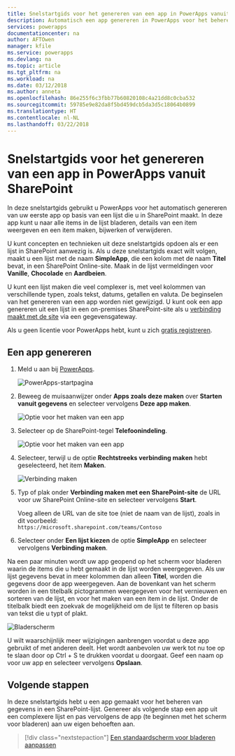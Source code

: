 ```yaml
---
title: Snelstartgids voor het genereren van een app in PowerApps vanuit SharePoint | Microsoft Docs
description: Automatisch een app genereren in PowerApps voor het beheren van gegevens in een SharePoint-lijst
services: powerapps
documentationcenter: na
author: AFTOwen
manager: kfile
ms.service: powerapps
ms.devlang: na
ms.topic: article
ms.tgt_pltfrm: na
ms.workload: na
ms.date: 03/12/2018
ms.author: anneta
ms.openlocfilehash: 86e255f6c3fbb77b60820108c4a21dd8c0cba532
ms.sourcegitcommit: 59785e9e82da8f5bd459dcb5da3d5c18064b0899
ms.translationtype: HT
ms.contentlocale: nl-NL
ms.lasthandoff: 03/22/2018
---
```

# <a name="quickstart-for-generating-an-app-in-powerapps-from-sharepoint"></a>Snelstartgids voor het genereren van een app in PowerApps vanuit SharePoint

In deze snelstartgids gebruikt u PowerApps voor het automatisch genereren van uw eerste app op basis van een lijst die u in SharePoint maakt. In deze app kunt u naar alle items in de lijst bladeren, details van een item weergeven en een item maken, bijwerken of verwijderen.

U kunt concepten en technieken uit deze snelstartgids opdoen als er een lijst in SharePoint aanwezig is. Als u deze snelstartgids exact wilt volgen, maakt u een lijst met de naam **SimpleApp**, die een kolom met de naam **Titel** bevat, in een SharePoint Online-site. Maak in de lijst vermeldingen voor **Vanille**, **Chocolade** en **Aardbeien**.

U kunt een lijst maken die veel complexer is, met veel kolommen van verschillende typen, zoals tekst, datums, getallen en valuta. De beginselen van het genereren van een app worden niet gewijzigd. U kunt ook een app genereren uit een lijst in een on-premises SharePoint-site als u [verbinding maakt met de site](connect-to-sharepoint.md) via een gegevensgateway.

Als u geen licentie voor PowerApps hebt, kunt u zich [gratis registreren](../signup-for-powerapps.md).

## <a name="generate-an-app"></a>Een app genereren
1. Meld u aan bij [PowerApps](https://web.powerapps.com).

    ![PowerApps-startpagina](./media/app-from-sharepoint/sign-in.png)

1. Beweeg de muisaanwijzer onder **Apps zoals deze maken** over **Starten vanuit gegevens** en selecteer vervolgens **Deze app maken**.

    ![Optie voor het maken van een app](./media/app-from-sharepoint/make-this-app.png)

1. Selecteer op de SharePoint-tegel **Telefoonindeling**.

    ![Optie voor het maken van een app](./media/app-from-sharepoint/sharepoint-tile.png)

1. Selecteer, terwijl u de optie **Rechtstreeks verbinding maken** hebt geselecteerd, het item **Maken**.

    ![Verbinding maken](./media/app-from-sharepoint/create-connection.png)

1. Typ of plak onder **Verbinding maken met een SharePoint-site** de URL voor uw SharePoint Online-site en selecteer vervolgens **Start**.

    Voeg alleen de URL van de site toe (niet de naam van de lijst), zoals in dit voorbeeld:<br>`https://microsoft.sharepoint.com/teams/Contoso`

1. Selecteer onder **Een lijst kiezen** de optie **SimpleApp** en selecteer vervolgens **Verbinding maken**.

Na een paar minuten wordt uw app geopend op het scherm voor bladeren waarin de items die u hebt gemaakt in de lijst worden weergegeven. Als uw lijst gegevens bevat in meer kolommen dan alleen **Titel**, worden die gegevens door de app weergegeven. Aan de bovenkant van het scherm worden in een titelbalk pictogrammen weergegeven voor het vernieuwen en sorteren van de lijst, en voor het maken van een item in de lijst. Onder de titelbalk biedt een zoekvak de mogelijkheid om de lijst te filteren op basis van tekst die u typt of plakt. 

![Bladerscherm](./media/app-from-sharepoint/browse-screen.png)

U wilt waarschijnlijk meer wijzigingen aanbrengen voordat u deze app gebruikt of met anderen deelt. Het wordt aanbevolen uw werk tot nu toe op te slaan door op Ctrl + S te drukken voordat u doorgaat. Geef een naam op voor uw app en selecteer vervolgens **Opslaan**.

## <a name="next-steps"></a>Volgende stappen
In deze snelstartgids hebt u een app gemaakt voor het beheren van gegevens in een SharePoint-lijst. Genereer als volgende stap een app uit een complexere lijst en pas vervolgens de app (te beginnen met het scherm voor bladeren) aan uw eigen behoeften aan.

> [!div class="nextstepaction"]
> [Een standaardscherm voor bladeren aanpassen](customize-layout-sharepoint.md)